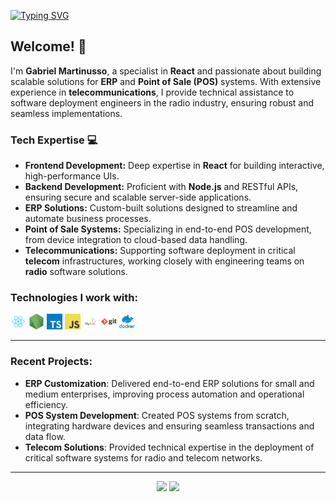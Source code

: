 [![Typing SVG](https://readme-typing-svg.herokuapp.com/?color=034F0E&size=35&center=true&vCenter=true&width=1000&lines=HI+=D,+My+name+is+Gabriel;I'm+a+React+Specialist!;Be+Welcome!+:%29)](https://git.io/typing-svg)

## Welcome! 👋

I'm **Gabriel Martinusso**, a specialist in **React** and passionate about building scalable solutions for **ERP** and **Point of Sale (POS)** systems. With extensive experience in **telecommunications**, I provide technical assistance to software deployment engineers in the radio industry, ensuring robust and seamless implementations.

### Tech Expertise 💻

- **Frontend Development:** Deep expertise in **React** for building interactive, high-performance UIs.
- **Backend Development:** Proficient with **Node.js** and RESTful APIs, ensuring secure and scalable server-side applications.
- **ERP Solutions:** Custom-built solutions designed to streamline and automate business processes.
- **Point of Sale Systems:** Specializing in end-to-end POS development, from device integration to cloud-based data handling.
- **Telecommunications:** Supporting software deployment in critical **telecom** infrastructures, working closely with engineering teams on **radio** software solutions.

### Technologies I work with:

<code><img height="25" src="https://raw.githubusercontent.com/github/explore/80688e429a7d4ef2fca1e82350fe8e3517d3494d/topics/react/react.png"></code>
<code><img height="25" src="https://raw.githubusercontent.com/github/explore/80688e429a7d4ef2fca1e82350fe8e3517d3494d/topics/nodejs/nodejs.png"></code>
<code><img height="25" src="https://raw.githubusercontent.com/github/explore/80688e429a7d4ef2fca1e82350fe8e3517d3494d/topics/typescript/typescript.png"></code>
<code><img height="25" src="https://raw.githubusercontent.com/github/explore/80688e429a7d4ef2fca1e82350fe8e3517d3494d/topics/javascript/javascript.png"></code>
<code><img height="25" src="https://raw.githubusercontent.com/github/explore/80688e429a7d4ef2fca1e82350fe8e3517d3494d/topics/mysql/mysql.png"></code>
<code><img height="25" src="https://raw.githubusercontent.com/github/explore/80688e429a7d4ef2fca1e82350fe8e3517d3494d/topics/git/git.png"></code>
<code><img height="25" src="https://raw.githubusercontent.com/github/explore/80688e429a7d4ef2fca1e82350fe8e3517d3494d/topics/docker/docker.png"></code>

---

### Recent Projects:

- **ERP Customization**: Delivered end-to-end ERP solutions for small and medium enterprises, improving process automation and operational efficiency.
- **POS System Development**: Created POS systems from scratch, integrating hardware devices and ensuring seamless transactions and data flow.
- **Telecom Solutions**: Provided technical expertise in the deployment of critical software systems for radio and telecom networks.

---

<div align="center"> 
  <a href = "mailto:gabmartinu@gmail.com"><img src="https://img.shields.io/badge/-Gmail-%23333?style=for-the-badge&logo=gmail&logoColor=white" target="_blank"></a>
  <a href="https://www.linkedin.com/in/gmartinu/" target="_blank"><img src="https://img.shields.io/badge/-LinkedIn-%230077B5?style=for-the-badge&logo=linkedin&logoColor=white" target="_blank"></a> 
</div>
